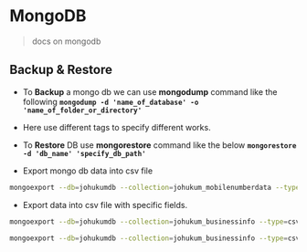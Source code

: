 # MongoDB

> docs on mongodb

## Backup & Restore

- To **Backup** a mongo db we can use **mongodump** command like the following **`mongodump -d 'name_of_database' -o 'name_of_folder_or_directory'`**
- Here use different tags to specify different works.
- To **Restore** DB use **mongorestore** command like the below
  **`mongorestore -d 'db_name' 'specify_db_path'`**

- Export mongo db data into csv file

```bash
mongoexport --db=johukumdb --collection=johukum_mobilenumberdata --type=csv --fields=name,designation,address,store_name,numbers,categories --out=mobilenumbers.csv
```

- Export data into csv file with specific fields.
```bash
mongoexport --db=johukumdb --collection=johukum_businessinfo --type=csv --fields=location[0],contact --out=businessinfo.csv

mongoexport --db=johukumdb --collection=johukum_businessinfo --type=csv --fields=location.business_name,contact.title,contact.name,contact.email,contact.mobile_no,contact.landline_no,contact.fax_no,contact.website --out=jo-businessinfo.csv
```

